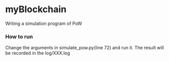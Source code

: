 # myBlockchain
Writing a simulation program of PoW
### How to run
Change the arguments in simulate_pow.py(line 72) and run it.
The result will be recorded in the log/XXX.log

